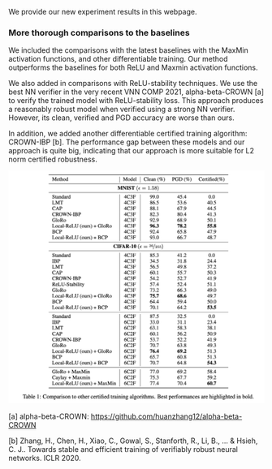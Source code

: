 We provide our new experiment results in this webpage.

### More thorough comparisons to the baselines

We included the comparisons with the latest baselines with the MaxMin activation functions, and other differentiable training. Our method outperforms the baselines for both ReLU and Maxmin activation functions.

We also added in comparisons with ReLU-stability techniques. We use the best NN verifier in the very recent VNN COMP 2021, alpha-beta-CROWN [a] to verify the trained model with ReLU-stability loss. This approach produces a reasonably robust model when verified using a strong NN verifier. However, its clean, verified and PGD accuracy are worse than ours. 

In addition, we added another differentiable certified training algorithm: CROWN-IBP [b]. The performance gap between these models and our approach is quite big, indicating that our approach is more suitable for L2 norm certified robustness.

<img src="main_local.png" class="img-responsive" alt="" width="800"> 

[a] alpha-beta-CROWN: https://github.com/huanzhang12/alpha-beta-CROWN

[b] Zhang, H., Chen, H., Xiao, C., Gowal, S., Stanforth, R., Li, B., ... & Hsieh, C. J.. Towards stable and efficient training of verifiably robust neural networks. ICLR 2020.



